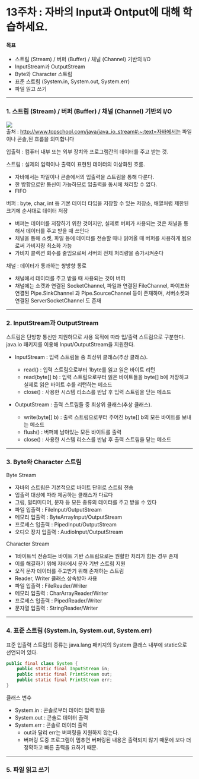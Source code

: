 # 13주차 : 자바의 Input과 Ontput에 대해 학습하세요.

#### 목표

- 스트림 (Stream) / 버퍼 (Buffer) / 채널 (Channel) 기반의 I/O
- InputStream과 OutputStream
- Byte와 Character 스트림
- 표준 스트림 (System.in, System.out, System.err)
- 파일 읽고 쓰기

------------
### 1. 스트림 (Stream) / 버퍼 (Buffer) / 채널 (Channel) 기반의 I/O

![](https://user-images.githubusercontent.com/52314663/107365487-36f3b980-6b20-11eb-8a92-10b6b90cdc68.png)  
출처 : http://www.tcpschool.com/java/java_io_stream#:~:text=자바에서는 파일이나 콘솔,된 흐름을 의미합니다  

입출력 : 컴퓨터 내부 또는 외부 장치와 프로그램간의 데이터를 주고 받는 것.  
  
스트림 : 실제의 입력이나 출력이 표현된 데이터의 이상화된 흐름.   
- 자바에서는 파일이나 콘솔에서의 입출력을 스트림을 통해 다룬다.  
- 한 방향으로만 통신이 가능하므로 입출력을 동시에 처리할 수 없다.  
- FIFO

버퍼 : byte, char, int 등 기본 데이터 타입을 저장할 수 있는 저장소, 배열처럼 제한된 크기에 순서대로 데이터 저장  
- 버퍼는 데이터를 저장하기 위한 것이지만, 실제로 버퍼가 사용되는 것은 채널을 통해서 데이터를 주고 받을 때 쓰인다
- 채널을 통해 소켓, 파일 등에 데이터를 전송할 때나 읽어올 때 버퍼를 사용하게 됨으로써 가비지량 최소화 가능
- 가비지 콜렉션 회수를 줄임으로써 서버의 전체 처리량을 증가시켜준다
  
  
채널 : 데이터가 통과하는 쌍방향 통로  
- 채널에서 데이터를 주고 받을 때 사용되는 것이 버퍼
- 채널에는 소켓과 연결된 SocketChannel, 파일과 연결된 FileChannel, 파이프와 연결된 Pipe.SinkChannel 과 Pipe.SourceChannel 등이 존재하며, 서버소켓과 연결된 ServerSocketChannel 도 존재



------------
### 2. InputStream과 OutputStream

스트림은 단방향 통신만 지원하므로 사용 목적에 따라 입/출력 스트림으로 구분한다.  
java.io 패키지를 이용해 Input/OutputStream을 지원한다.  
  
- InputStream : 입력 스트림들 중 최상위 클래스(추상 클래스). 
  - read() : 입력 스트림으로부터 1byte를 읽고 읽은 바이트 리턴
  - read(byte[] b) : 입력 스트림으로부터 읽은 바이트들을 byte[] b에 저장하고 실제로 읽은 바이트 수를 리턴하는 메소드
  - close() : 사용한 시스템 리소스를 반납 후 입력 스트림을 닫는 메소드
  
- OutputStream : 출력 스트림들 중 최상위 클래스(추상 클래스).
  - write(byte[] b) : 출력 스트림으로부터 주어진 byte[] b의 모든 바이트를 보내는 메소드
  - flush() : 버퍼에 남아있는 모든 바이트를 출력
  - close() : 사용한 시스템 리소스를 반납 후 출력 스트림을 닫는 메소드
  

------------
### 3. Byte와 Character 스트림

Byte Stream  
  - 자바의 스트림은 기본적으로 바이트 단위로 스트림 전송
  - 입출력 대상에 따라 제공하는 클래스가 다르다
  - 그림, 멀티미디어, 문자 등 모든 종류의 데이터를 주고 받을 수 있다
  - 파일 입출력 : FileInput/OutputStream
  - 메모리 입출력 : ByteArrayInput/OutputStream
  - 프로세스 입출력 : PipedInput/OutputStream
  - 오디오 장치 입출력 : AudioInput/OutputStream 
    
Character Stream  
  - 1바이트씩 전송되는 바이트 기반 스트림으로는 원활한 처리가 힘든 경우 존재
  - 이를 해결하기 위해 자바에서 문자 기반 스트림 지원
  - 오직 문자 데이터를 주고받기 위해 존재하는 스트림
  - Reader, Writer 클래스 상속받아 사용
  - 파일 입출력 : FileReader/Writer 
  - 메모리 입출력 : CharArrayReader/Writer 
  - 프로세스 입출력 : PipedReader/Writer
  - 문자열 입출력 : StringReader/Writer
  

------------
### 4. 표준 스트림 (System.in, System.out, System.err)

표준 입출력 스트림의 종류는 java.lang 패키지의 System 클래스 내부에 static으로 선언되어 있다.  
```java
public final class System {
    public static final InputStream in;
    public static final PrintStream out;
    public static final PrintStream err;
}
```
    
클래스 변수  
- System.in : 콘솔로부터 데이터 입력 받음
- System.out : 콘솔로 데이터 출력
- System.err : 콘솔로 데이터 출력
  - out과 달리 err는 버퍼링을 지원하지 않는다.
  - 버퍼링 도중 프로그램이 멈추면 버퍼링된 내용은 출력되지 않기 때문에 보다 더 정확하고 빠른 출력을 요하기 때문.


------------
### 5. 파일 읽고 쓰기
